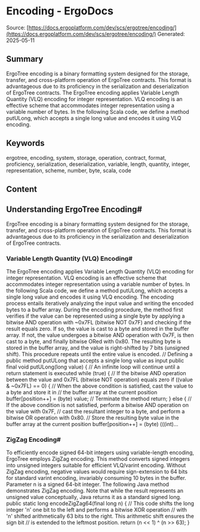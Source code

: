 # Encoding - ErgoDocs
Source: [https://docs.ergoplatform.com/dev/scs/ergotree/encoding/](https://docs.ergoplatform.com/dev/scs/ergotree/encoding/)
Generated: 2025-05-11

## Summary
ErgoTree encoding is a binary formatting system designed for the storage, transfer, and cross-platform operation of ErgoTree contracts. This format is advantageous due to its proficiency in the serialization and deserialization of ErgoTree contracts. The ErgoTree encoding applies Variable Length Quantity (VLQ) encoding for integer representation. VLQ encoding is an effective scheme that accommodates integer representation using a variable number of bytes. In the following Scala code, we define a method putULong, which accepts a single long value and encodes it using VLQ encoding.

## Keywords
ergotree, encoding, system, storage, operation, contract, format, proficiency, serialization, deserialization, variable, length, quantity, integer, representation, scheme, number, byte, scala, code

## Content
## Understanding ErgoTree Encoding#
ErgoTree encoding is a binary formatting system designed for the storage, transfer, and cross-platform operation of ErgoTree contracts. This format is advantageous due to its proficiency in the serialization and deserialization of ErgoTree contracts.

### Variable Length Quantity (VLQ) Encoding#
The ErgoTree encoding applies Variable Length Quantity (VLQ) encoding for integer representation. VLQ encoding is an effective scheme that accommodates integer representation using a variable number of bytes.
In the following Scala code, we define a method putULong, which accepts a single long value and encodes it using VLQ encoding. The encoding process entails iteratively analyzing the input value and writing the encoded bytes to a buffer array.
During the encoding procedure, the method first verifies if the value can be represented using a single byte by applying a bitwise AND operation with ~0x7FL (bitwise NOT 0x7F) and checking if the result equals zero. If so, the value is cast to a byte and stored in the buffer array. If not, the value undergoes a bitwise AND operation with 0x7F, is then cast to a byte, and finally bitwise ORed with 0x80. The resulting byte is stored in the buffer array, and the value is right-shifted by 7 bits (unsigned shift). This procedure repeats until the entire value is encoded.
// Defining a public method putULong that accepts a single long value as input
public final void putULong(long value) {
    // An infinite loop will continue until a return statement is executed
    while (true) {
        // If the bitwise AND operation between the value and 0x7FL (bitwise NOT operation) equals zero
        if ((value & ~0x7FL) == 0) {
            // When the above condition is satisfied, cast the value to a byte and store it in 
            // the buffer array at the current position
            buffer[position++] = (byte) value;
            // Terminate the method
            return;
        } else {
            // If the above condition is not satisfied, perform a bitwise AND operation on the value with 0x7F,
            // cast the resultant integer to a byte, and perform a bitwise OR operation with 0x80.
            // Store the resulting byte value in the buffer array at the current position
            buffer[position++] = (byte) (((int)...

### ZigZag Encoding#
To efficiently encode signed 64-bit integers using variable-length encoding, ErgoTree employs ZigZag encoding. This method converts signed integers into unsigned integers suitable for efficient VLQ/varint encoding. Without ZigZag encoding, negative values would require sign-extension to 64 bits for standard varint encoding, invariably consuming 10 bytes in the buffer.
Parameter n is a signed 64-bit integer. The following Java method demonstrates ZigZag encoding. Note that while the result represents an unsigned value conceptually, Java returns it as a standard signed long.
public static long encodeZigZag64(final long n) {
    // This code shifts the long integer 'n' one bit to the left and performs a bitwise XOR operation 
    // with 'n' shifted arithmetically 63 bits to the right. This arithmetic shift ensures the sign bit 
    // is extended to the leftmost position.
    return (n << 1) ^ (n >> 63);
}
